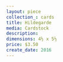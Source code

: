 ```yaml
---
layout: piece
collection_: cards
title: Hildegarde
media: Cardstock
description:
dimensions: 4½ x 5½
price: $3.50
create_date: 2016
---
```

